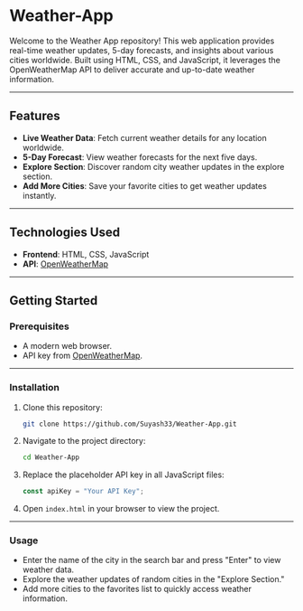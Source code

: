 # Weather-App

Welcome to the Weather App repository! This web application provides real-time weather updates, 5-day forecasts, and insights about various cities worldwide. Built using HTML, CSS, and JavaScript, it leverages the OpenWeatherMap API to deliver accurate and up-to-date weather information.

---

## Features

- **Live Weather Data**: Fetch current weather details for any location worldwide.
- **5-Day Forecast**: View weather forecasts for the next five days.
- **Explore Section**: Discover random city weather updates in the explore section.
- **Add More Cities**: Save your favorite cities to get weather updates instantly.

---

## Technologies Used

- **Frontend**: HTML, CSS, JavaScript
- **API**: [OpenWeatherMap](https://openweathermap.org/)

---

## Getting Started

### Prerequisites
- A modern web browser.
- API key from [OpenWeatherMap](https://home.openweathermap.org/api_keys).

---

### Installation

1. Clone this repository:
   ```bash
   git clone https://github.com/Suyash33/Weather-App.git
   ```
2. Navigate to the project directory:
   ```bash
   cd Weather-App
   ```
3. Replace the placeholder API key in all JavaScript files:
   ```javascript
   const apiKey = "Your API Key";
   ```
4. Open `index.html` in your browser to view the project.

---

### Usage

- Enter the name of the city in the search bar and press "Enter" to view weather data.
- Explore the weather updates of random cities in the "Explore Section."
- Add more cities to the favorites list to quickly access weather information.
